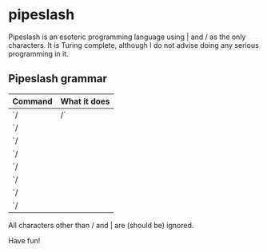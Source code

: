 # pipeslash
Pipeslash is an esoteric programming language using | and / as the only characters.
It is Turing complete, although I do not advise doing any serious programming in it.

## Pipeslash grammar

| Command | What it does |
--------- | --------------
| `/|/` | move pointer to the right
| `/||/` | move pointer to the left
| `/|||/` | increment the memory cell under the pointer
| `/||||/` | decrement the memory cell under the pointer
| `/|||||/` | output the character signified by the cell at the pointer
| `/||||||/` | input a character and store it in the cell at the pointer
| `/|||||||/` | jump past the matching `/||||||||/` if the cell under the pointer is 0
| `/||||||||/`| jump back to the matching `/|||||||/` if the cell under the pointer is nonzero
				
All characters other than / and | are (should be) ignored.

Have fun!
